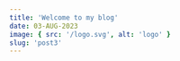 ```yaml
---
title: 'Welcome to my blog'
date: 03-AUG-2023
image: { src: '/logo.svg', alt: 'logo' }
slug: 'post3'
---
```

